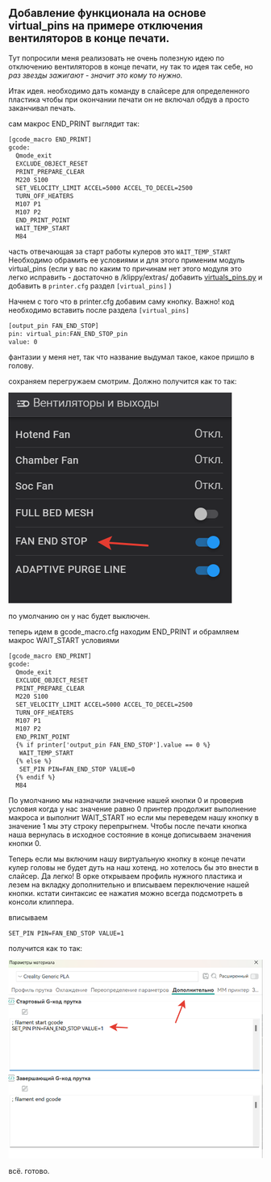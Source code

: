 <h2>Добавление функционала на основе virtual_pins на примере отключения вентиляторов в конце печати.</h2>

Тут попросили меня реализовать не очень полезную идею по отключению вентиляторов в конце печати, ну так то идея так себе, но *раз звезды зажигают - значит это кому то нужно.* 

Итак идея. необходимо дать команду в слайсере для определенного пластика чтобы при окончании печати он не включал обдув а просто заканчивал печать. 

сам макрос END_PRINT выглядит так:

```
[gcode_macro END_PRINT]
gcode:
  Qmode_exit
  EXCLUDE_OBJECT_RESET
  PRINT_PREPARE_CLEAR
  M220 S100
  SET_VELOCITY_LIMIT ACCEL=5000 ACCEL_TO_DECEL=2500
  TURN_OFF_HEATERS
  M107 P1
  M107 P2
  END_PRINT_POINT
  WAIT_TEMP_START
  M84
```
часть отвечающая за старт работы кулеров это `WAIT_TEMP_START` Необходимо обрамить ее условиями и для этого применим модуль virtual_pins (если у вас по каким то причинам нет этого модуля это легко исправить - достаточно в /klippy/extras/ добавить [virtuals_pins.py](virtual_pins.py) и добавить в `printer.cfg` раздел  `[virtual_pins]` )

Начнем с того что в printer.cfg добавим саму кнопку. Важно! код необходимо вставить после раздела `[virtual_pins]`

```
[output_pin FAN_END_STOP]
pin: virtual_pin:FAN_END_STOP_pin
value: 0
```

фантазии у меня нет, так что название выдумал такое, какое пришло в голову.

сохраняем перегружаем смотрим. Должно получится как то так:

![](fan_stop.png)

по умолчанию он у нас будет выключен. 

теперь идем в gcode_macro.cfg находим END_PRINT и обрамляем макрос WAIT_START условиями

```
[gcode_macro END_PRINT]
gcode:
  Qmode_exit
  EXCLUDE_OBJECT_RESET
  PRINT_PREPARE_CLEAR
  M220 S100
  SET_VELOCITY_LIMIT ACCEL=5000 ACCEL_TO_DECEL=2500
  TURN_OFF_HEATERS
  M107 P1
  M107 P2
  END_PRINT_POINT
  {% if printer['output_pin FAN_END_STOP'].value == 0 %}
   WAIT_TEMP_START
  {% else %}
   SET_PIN PIN=FAN_END_STOP VALUE=0
  {% endif %}
  M84
```

По умолчанию мы назначили значение нашей кнопки 0 и проверив условия когда у нас значение равно 0 принтер продолжит выполнение макроса и выполнит  WAIT_START но если мы переведем нашу кнопку в значение 1 мы эту строку перепрыгнем. Чтобы после печати кнопка наша вернулась в исходное состояние в конце дописываем значения кнопки 0.

Теперь если мы включим нашу виртуальную кнопку в конце печати кулер головы не будет дуть на наш хотенд.  но хотелось бы это внести в слайсер. Да легко! В орке открываем профиль нужного пластика и лезем на вкладку дополнительно и вписываем переключение нашей кнопки. кстати синтаксис ее нажатия можно всегда подсмотреть в консоли клиппера.

вписываем 

```
SET_PIN PIN=FAN_END_STOP VALUE=1
```

получится как то так:

![](set_pin.png)

всё. готово. 

